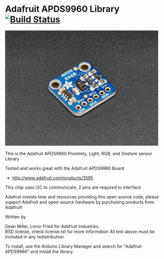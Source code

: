 # Adafruit APDS9960 Library [![Build Status](https://travis-ci.com/adafruit/Adafruit_APDS9960.svg?branch=master)](https://travis-ci.com/adafruit/Adafruit_APDS9960)

<a href="https://www.adafruit.com/product/3595"><img src="assets/board.jpg?raw=true" width="500px"></a>

This is the Adafruit APDS9960 Proximity, Light, RGB, and Gesture sensor Library

Tested and works great with the Adafruit APDS9960 Board 
* http://www.adafruit.com/products/3595

This chip uses I2C to communicate, 2 pins are required to interface

Adafruit invests time and resources providing this open source code, please support Adafruit and open-source hardware by purchasing products from Adafruit!

Written by 

Dean Miller, Limor Fried for Adafruit Industries.  
BSD license, check license.txt for more information
All text above must be included in any redistribution

To install, use the Arduino Library Manager and search for "Adafruit APDS9960" and install the library.
